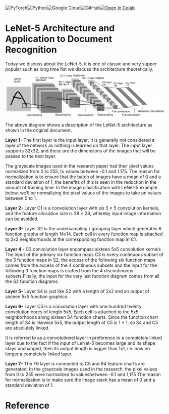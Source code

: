 ![PyTorch](https://img.shields.io/badge/PyTorch-%23EE4C2C.svg?style=for-the-badge&logo=PyTorch&logoColor=white)![Python](https://img.shields.io/badge/python-3670A0?style=for-the-badge&logo=python&logoColor=ffdd54)![Google Cloud](https://img.shields.io/badge/GoogleCloud-%234285F4.svg?style=for-the-badge&logo=google-cloud&logoColor=white)![GitHub](https://img.shields.io/badge/github-%23121011.svg?style=for-the-badge&logo=github&logoColor=white)[![Open In Colab](https://colab.research.google.com/assets/colab-badge.svg)](https://colab.research.google.com/drive/1AHJIH6x8JwlPKIOW6J6YovJjs8BUjfMQ?authuser=1#scrollTo=OGdKitdexmid)





# LeNet-5  Architecture and Application to Document Recognition
 Today we discuss about the LeNet-5. it  is one of classic and very supper popular such as long time 
fist we discuss the architecture theoretically.
![LeNet-5](Architecture-of-LeNet-5-one-of-the-first-initial-architectures-of-CNN-Figure-from-29.png)

The above diagram shows a description of the LeNet-5 architecture as shown in the original document.

**Layer 1-** The first layer is the input layer; It is generally not considered a layer of the network as nothing is learned on that layer. The input layer supports 32x32, and these are the dimensions of the images that will be passed to the next layer.

The grayscale images used in the research paper had their pixel values normalized from 0 to 255, to values between -0.1 and 1.175. The reason for normalization is to ensure that the batch of images have a mean of 0 and a standard deviation of 1, the benefits of this is seen in the reduction in the amount of training time. In the image classification with LeNet-5 example below, we’ll be normalizing the pixel values of the images to take on values between 0 to 1.

**Layer 2-** Layer C1 is a convolution layer with six 5 × 5 convolution kernels, and the feature allocation size is 28 × 28, whereby input image information can be avoided.

**Layer 3-** Layer S2 is the undersampling / grouping layer which generates 6 function graphs of length 14x14. Each cell in every function map is attached to 2x2 neighborhoods at the corresponding function map in C1.

**Layer 4 -** C3 convolution layer encompass sixteen 5x5 convolution kernels The input of the primary six function maps C3 is every continuous subset of the 3 function maps in S2, the access of the following six function maps comes from the access of the 4 continuous subsets and the input for the following 3 function maps is crafted from the 4 discontinuous subsets.Finally, the input for the very last function diagram comes from all the S2 function diagrams.

**Layer 5-** Layer S4 is just like S2 with a length of 2x2 and an output of sixteen 5x5 function graphics.

**Layer 6-** Layer C5 is a convolution layer with one hundred twenty convolution cores of length 5x5. Each cell is attached to the 5x5 neighborhoods along sixteen S4 function charts. Since the function chart length of S4 is likewise 5x5, the output length of C5 is 1 * 1, so S4 and C5 are absolutely linked.

It is referred to as a convolutional layer in preference to a completely linked layer due to the fact if the input of LeNet-5 becomes large and its shape stays unchanged, then its output length is bigger than 1x1, i.e. now no longer a completely linked layer.

**Layer 7-** The F6 layer is connected to C5 and 84 feature charts are generated. In the grayscale images used in the research, the pixel values ​​from 0 to 255 were normalized to values ​​between -0.1 and 1,175 The reason for normalization is to make sure the image stack has a mean of 0 and a standard deviation of 1.


# Reference

